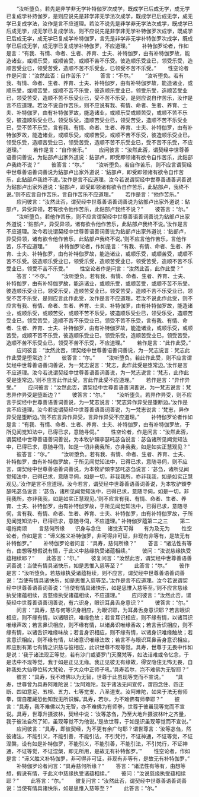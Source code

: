 <!-- { "loadSidebar": true } -->
　　“汝听堕负。若先是非学非无学补特伽罗次成学，既成学已后成无学，成无学已复成学补持伽罗，是则应说先是非学非无学法次成学，既成学已后成无学，成无学已复成学法，汝作是言不应道理。若汝不说先是非学非无学法次成学，既成学已后成无学，成无学已复成学法，则不应说先是非学非无学补特伽罗次成学，既成学已后成无学，成无学已复成学补特伽罗，言先是非学非无学补特伽罗次成学，既成学已后成无学，成无学已复成学补特伽罗，不应道理。”
　　补特伽罗论者，作如是言：“有我、有情、命者、生者、养育、士夫、补特伽罗，由有补特伽罗故，能造诸业，或顺乐受，或顺苦受，或顺不苦不乐受。彼造顺乐受业已，领受乐受，造顺苦受业已，领受苦受，造顺不苦不乐受业，已领受不苦不乐受。”
　　性空论者作是问言：“汝然此否：自作苦乐？”
　　答言：“不尔。”
　　“汝听堕负。若有我、有情、命者、生者、养育、士夫、补特伽罗，由有补特伽罗故，能造诸业，或顺乐受，或顺苦受，或顺不苦不乐受，彼造顺乐受业已，领受乐受，造顺苦受业已，领受苦受，造顺不苦不乐受业已，受不苦不乐受，是则应说自作苦乐，汝作是言不应道理。若汝不说自作苦乐，则不应说有我、有情、命者、生者、养育、士夫、补特伽罗，由有补特伽罗故，能造诸业，或顺乐受或顺苦受，或顺不苦不乐受，彼造顺乐受业已，领受乐受，造顺苦受业已，领受苦受，造顺不苦不乐受业已，受不苦不乐受，言有我、有情、命者、生者、养育、士夫、补特伽罗，由有补特伽罗故，能造诸业，或顺乐受，或顺苦受，或顺不苦不乐受，彼造顺乐受业已，领受乐受，造顺苦受业已，领受苦受，造顺不苦不乐受业已，受不苦不乐受，不应道理。”
　　若作是言：“自作苦乐。”
　　应问彼言：“汝然此否，谓契经中世尊善语善词善说，为鉆部卢出家外道说：鉆部卢，即受即领诸有欲令自作苦乐，此鉆部卢我终不说？”
　　彼答言：“尔。”
　　“汝听堕负。若自作苦乐，则不应言谓契经中世尊善语善词善说为鉆部卢出家外道说：‘鉆部卢，即受即领诸有欲令自作苦乐，此鉆部卢我终不说。’汝作是言不应道理。汝今若说谓契经中世尊善语善词善说为鉆部卢出家外道说：‘鉆部卢，即受即领诸有欲令自作苦乐，此鉆部卢，我终不说。’则不应言自作苦乐，言自作苦乐不应道理。”
　　若作是言：“他作苦乐。”
　　应问彼言：“汝然此否，谓契经中世尊善语善词善说为鉆部卢出家外道说：鉆部卢，异受异领，若有欲令他作苦乐，此鉆部卢我终不说？”
　　彼答言：“尔。”
　　“汝听堕负。若他作苦乐，则不应言谓契经中世尊善语善词善说为鉆部卢出家外道说：‘鉆部卢，异受异领，诸有欲令他作苦乐，此鉆部卢我终不说。’汝作是言不应道理。汝今若说谓契经中世尊善语善词善说为鉆部卢出家外道说：‘鉆部卢，异受异领，诸有欲令他作苦乐，此鉆部卢我终不说。’则不应言他作苦乐，言他作苦，乐不应道理。”
　　补特伽罗论者，作如是言：“有我、有情、命者、生者、养育、士夫、补特伽罗，由有补特伽罗故，能造诸业，或顺乐受，或顺苦受，或顺不苦不乐受。彼造顺乐受业已，领受乐受，造顺苦受业已，领受苦受，造顺不苦不乐受业已，领受不苦不乐受。”
　　性空论者作是问言：“汝然此否，此作此受？”
　　答言：“不尔。”
　　“汝听堕负。若有我、有情、命者、生者、养育、士夫、补特伽罗，由有补特伽罗故，能造诸业，或顺乐受，或顺苦受，或顺不苦不乐受。彼造顺乐受业已，领受乐受，造顺苦受业已，领受苦受，造顺不苦不乐受业已，领受不苦不乐受，是则应言此作此受，汝作是言不应道理。若汝不说此作此受，则不应言有我、有情、命者、生者、养育、士夫、补特伽罗，由有补特伽罗故，能造诸业，或顺乐受，或顺苦受，或顺不苦不乐受，彼造顺乐受业已，领受乐受，造顺苦受业已，领受苦受，造顺不苦不乐受业已，领受不苦不乐受，言有我、有情、命者、生者、养育、士夫、补特伽罗，由有补特伽罗故，能造诸业，或顺乐受，或顺苦受，或顺不苦不乐受，彼造顺乐受业已，领受乐受，造顺苦受业已，领受苦受，造顺不苦不乐受业已，领受不苦不乐受，不应道理。”
　　若作是言：“此作此受。”
　　应问彼言：“汝然此否，谓契经中世尊善语善词善说，为一梵志说言：梵志此作此受是堕常边？”
　　彼答言：“尔。”
　　“汝听堕负。若此作此受，则不应言谓契经中世尊善语善词善说，为一梵志说言：‘梵志，此作此受是堕常边。’汝作是言不应道理。汝今若说谓契经中世尊善语善词善说，为一梵志说言：‘梵志，此作此受是堕常边。’则不应言此作此受，言此作此受不应道理。”
　　若作是言：“异作异受。”
　　应问彼言：“汝然此否，谓契经中世尊善语善词善说，为一梵志说言：梵志异作异受是堕断边？”
　　彼答言：“尔。”
　　“汝听堕负。若异作异受，则不应言于契经中世尊善语善词善说，为一梵志说言：‘梵志异作异受是堕断边。’汝作是言不应道理。汝今若说谓契经中世尊善语善词善说，为一梵志说言：‘梵志，异作异受是堕断边。’则不应言异作异受，言异作异受不应道理。”
　　补特伽罗论者作如是言：“有我、有情、命者、生者、养育、士夫、补特伽罗，由有补特伽罗故，于所见闻觉知法中，已得已求，意随寻伺。”
　　性空论者，作是问言：“汝然此否，谓契经中世尊善语善词善说，为本牧驴頞李瑟吒苾刍说言：苾刍诸所见闻觉知法中，已得已求，意随寻伺，如是一切非我我所，亦非我我，如是如实正慧观见？”
　　彼答言：“尔。”
　　“汝听堕负。若有我、有情、命者、生者、养育、士夫、补特伽罗，由有补特伽罗故，于所见闻觉知法中，已得已求，意随寻伺，则不应言，谓契经中世尊善语善词善说，为本牧驴頞李瑟吒苾刍说言：‘苾刍，诸所见闻觉知法中，已得已求，意随寻伺，如是一切，非我我所，亦非我我，如是如实正慧观见。’汝作是言不应道理。汝今若言，谓契经中世尊善语善词善说，为本牧驴頞李瑟吒苾刍说言：‘苾刍，诸所见闻觉知法中，已得已求，意随寻伺，如是一切，非我我所，亦非我我，如是如实正慧观见。’则不应言有我、有情、命者、生者、养育、士夫、补特伽罗，由有补特伽罗故，于所见闻觉知法中，已得已求，意随寻伺，言有我、有情、命者、生者、养育、士夫、补特伽罗，由有补特伽罗故，于所见闻觉知法中，已得已求，意随寻伺，不应道理。”
补特伽罗蕴第二之三
　　第二嗢拖南颂
　　言慈何所缘　　识身与念住
　诸觉支可得　　有为及无为
　　性空论者，作如是言：“谛义胜义补特伽罗，非可得非可证，非现有非等有，是故无有补特伽罗。”
　　补特伽罗论者问言：“具寿，慈何所缘？”
　　答言：“诸法性有等有，由想等想假说有情，于此义中慈缘执受诸蕴相续。”
　　彼问：“汝说慈缘执受蕴相续耶？”
　　此答言：“尔。”
　　彼复问言：“汝然此否，谓契经中世尊善语善词善说：当使有情具诸快乐，如是思惟入慈等至？”
　　此答言：“尔。”
　　彼作是言：“汝听堕负。若慈缘执受诸蕴相续，则不应言，谓契经中世尊善语善词善说：‘当使有情具诸快乐，如是思惟入慈等至。’汝作是言不应道理。汝今若说谓契经中世尊善语善词善说：‘当使有情具诸快乐，如是思惟入慈等至。’则不应言慈缘执受诸蕴相续，言慈缘执受诸蕴相续，不应道理。”
　　应问彼言：“汝然此否，谓契经中世尊善语善词善说，有六识身，眼识耳鼻舌身意识？”
　　彼答言：“尔。”
　　问言：“具寿，慈与何等识身相应，为眼识耶，为耳鼻舌身意识耶？若言眼识相应，则不缘有情，以诸眼识，唯缘色故；若言耳识相应，则不缘有情，以诸耳识唯缘声故；若言鼻识相应，则不缘有情，以诸鼻识唯缘香故；若言舌识相应，则不缘有情，以诸舌识唯缘味故；若言身识相应，则不缘有情，以诸身识唯缘触故；若言意识相应，则不缘有情，以诸意识唯缘法故；若言不与眼识耳鼻舌身意识相应，即应别有第七有情之识慈与彼相应，此识世尊不现等觉。具寿，世尊于无畏中作如是说：‘我于诸法现正等觉，若有沙门或婆罗门天魔梵等，如法诘难或令忆念，于是法中不现等觉，我于如是正见无缘。我正见彼无有缘故，得安隐住无怖无畏，自称我处大仙尊位转大梵轮，于大众中正师子吼。’具寿若尔，岂不难佛为无智耶？”
　　彼言：“具寿，我不难佛以为无智，世尊于此虽现等觉而不宣说。”
　　“具寿，世尊曾为具寿阿难陀说：‘汝阿难陀，我于诸法无间宣传，谓四念住、四正断、四如意足、五根、五力、七等觉支、八圣道支。汝阿难陀，如来于法无有师拳，谓自覆藏恐他知我无所识解。’具寿，若尔，为不难佛有师拳耶？”
　　彼言：“具寿，我不难佛以为无智，亦不难佛为有师拳，世尊于彼虽现等觉而不宣说。具寿，世尊升摄波林，契经中说：‘汝等苾刍，乃至大地升摄波林叶之齐量，我于彼法自然了知，虽现等觉不为他说。’是故世尊，于如是识虽现等觉而不宣说。”
　　应问彼言：“具寿，即彼契经，为不更有余广句耶？谓世尊言：‘汝等苾刍，然彼诸法，不能引义，不能引善，不能引法，不引梵行，不证神通，不证等觉，不证涅槃，设有如是补特伽罗，不能引义，不能引善，不能引法，不引梵行，不证神通，不证等觉，不证涅槃，即无所用，是故无有补特伽罗。’”
　　性空论者，作如是言：“谛义胜义补特伽罗，非可得非可证，非现有非等有，是故无有补特伽罗。”
　　补特伽罗论者问言：“具寿慈何所缘？”
　　答言：“诸法性有等有，由想等想，假说有情，于此义中慈缘执受诸蕴相续。”
　　彼问：“汝说慈缘执受蕴相续耶？”
　　此答言：“尔。”
　　彼复问言：“汝然此否，谓契经中世尊善语善词善说：当使有情具诸快乐，如是思惟入慈等至？”
　　此答言：“尔。”
